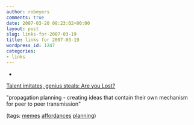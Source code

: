 ```yaml
---
author: robmyers
comments: true
date: 2007-03-20 08:23:02+00:00
layout: post
slug: links-for-2007-03-19
title: links for 2007-03-19
wordpress_id: 1247
categories:
- links
---
```


  

  *   


[Talent imitates, genius steals: Are you Lost?](http://farisyakob.typepad.com/blog/2007/03/are_you_lost.html)

  


"propagation planning - creating ideas that contain their own mechanism for peer to peer transmission"

  


(tags: [memes](http://del.icio.us/robmyers/memes) [affordances](http://del.icio.us/robmyers/affordances) [planning](http://del.icio.us/robmyers/planning))

  

  
  


